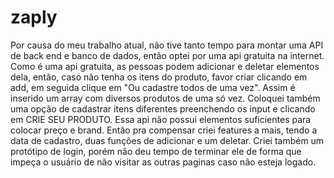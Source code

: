 # zaply
Por causa do meu trabalho atual, não tive tanto tempo para montar uma API de back end e banco de dados, então optei por uma api gratuita na internet.
Como é uma api gratuita, as pessoas podem adicionar e deletar elementos dela, então, caso não tenha os itens do produto, favor criar clicando em add, em seguida clique em "Ou cadastre todos de uma vez". Assim é inserido um array com diversos produtos de uma só vez. Coloquei também uma opção de cadastrar itens diferentes preenchendo os input e clicando em CRIE SEU PRODUTO.
Essa api não possui elementos suficientes para colocar preço e brand. Então pra compensar criei features a mais, tendo a data de cadastro, duas funções de adicionar e um deletar.
Criei também um protótipo de login, porém não deu tempo de terminar ele de forma que impeça o usuário de não visitar as outras paginas caso não esteja logado.
